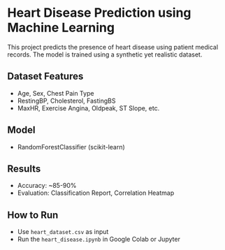 #  Heart Disease Prediction using Machine Learning

This project predicts the presence of heart disease using patient medical records. The model is trained using a synthetic yet realistic dataset.

## Dataset Features
- Age, Sex, Chest Pain Type
- RestingBP, Cholesterol, FastingBS
- MaxHR, Exercise Angina, Oldpeak, ST Slope, etc.

## Model
- RandomForestClassifier (scikit-learn)

## Results
- Accuracy: ~85-90%
- Evaluation: Classification Report, Correlation Heatmap

## How to Run
- Use `heart_dataset.csv` as input
- Run the `heart_disease.ipynb` in Google Colab or Jupyter
